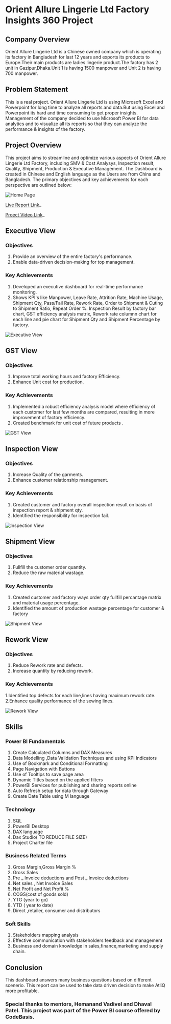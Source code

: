 # Orient Allure Lingerie Ltd Factory Insights 360 Project

## Company Overview
Orient Allure Lingerie Ltd is a Chinese owned company which is operating its factory in Bangladesh for last 12 years and exports its products to Europe.Their main products are ladies lingerie product.The factory has 2 unit in Gazipur,Dhaka.Unit 1 is having 1500 manpower and Unit 2 is having 700 manpower.

## Problem Statement
This is a real project. Orient Allure Lingerie Ltd is using Microsoft Excel and Powerpoint for long time to analyze all reports and data.But using Excel and Powerpoint its hard and time consuming to get proper insights. Management of the company decided to use Microsoft Power BI for data analytics and to visualize all its reports so that they can analyze the performance & insights of the factory.

## Project Overview
This project aims to streamline and optimize various aspects of Orient Allure Lingerie Ltd Factory, including SMV & Cost Analysys, Inspection result, Quality, Shipment, Production & Executive Management. The Dashboard is created in Chinese and English language as the Users are from China and Bangladesh. The primary objectives and key achievements for each perspective are outlined below:

![Home Page](https://github.com/alisyedakkas/Factory-Insights-360/blob/main/Media/Dashboard%20Photos/Home%20Page.png)


[Live Report Link](https://app.powerbi.com/view?r=eyJrIjoiYjA0ZTc5YzItM2M3Mi00Y2IwLWI4OTktMWE2MjBmYjI3NDk3IiwidCI6ImM2ZTU0OWIzLTVmNDUtNDAzMi1hYWU5LWQ0MjQ0ZGM1YjJjNCJ9)_

[Proect Video Link](https://www.youtube.com/embed/7VPdxJDEAcM?si=6-DBfMA-_WKU0o_R)_


## Executive View
### Objectives
1. Provide an overview of the entire factory's performance.
2. Enable data-driven decision-making for top management.
### Key Achievements
1. Developed an executive dashboard for real-time performance monitoring.
2. Shows KPI's like Manpower, Leave Rate, Attrition Rate, Machine Usage, Shipment Qty, Pass/Fail Rate, Rework Rate, Order to Shipment & Cuting to Shipment Ratio, Repeat Order %. Inspection Result by factory bar chart, GST efficiency analysis matrix, Rework rate columnn chart for each line and pie chart for Shipment Qty and Shipment Percentage by factory.

![Executive View](https://github.com/alisyedakkas/Factory-Insights-360/blob/main/Media/Dashboard%20Photos/Executive%20View.png)



## GST View
### Objectives
1. Improve total working hours and factory Efficiency.
2. Enhance Unit cost for production.
### Key Achievements
1. Implemented a robust efficiency analysis model where efficiency of each customer for last few months are compared, resulting in more improvement of factory efficiency.
2. Created benchmark for unit cost of future products .
   
![GST View](https://github.com/alisyedakkas/Factory-Insights-360/blob/main/Media/Dashboard%20Photos/GST%20View.png)

## Inspection View
### Objectives
1. Increase Quality of the garments.
2. Enhance customer relationship management.
### Key Achievements
1. Created customer and factory overall inspection result on basis of inspection report & shipment qty.
2. Identified the responsibility for inspection fail.

![Inspection View](https://github.com/alisyedakkas/Factory-Insights-360/blob/main/Media/Dashboard%20Photos/Inspection%20View.png)

## Shipment View
### Objectives
1. Fullfill the customer order quantity.
2. Reduce the raw material wastage.
### Key Achievements
1. Created customer and factory ways order qty fullfill percantage matrix and material usage percentage.
2. Identified the amount of production wastage percentage for customer & factory

![Shipment View](https://github.com/alisyedakkas/Factory-Insights-360/blob/main/Media/Dashboard%20Photos/Shipment%20View.png)

## Rework View
### Objectives
1. Reduce Rework rate and defects.
2. Increase quantity by reducing rework.
### Key Achievements
1.Identified top defects for each line,lines having maximum rework rate.
2.Enhance quality performance of the sewing lines.

![Rework View](https://github.com/alisyedakkas/Factory-Insights-360/blob/main/Media/Dashboard%20Photos/Rework%20View.png)

## Skills
### Power BI Fundamentals
1. Create Calculated Columns and DAX Measures
2. Data Modelling ,Data Validation Techniques and using KPI Indicators
3. Use of Bookmark and Conditional Formatting
4. Page Navigation with Buttons
5. Use of Tooltips to save page area
6. Dynamic Titles based on the applied filters
7. PowerBI Services for publishing and sharing reports online
8. Auto Refresh setup for data through Gateway
9. Create Date Table using M language
### Technology
1. SQL
2. PowerBI Desktop
3. DAX language
4. Dax Studio( TO REDUCE FILE SIZE)
5. Project Charter file
### Business Related Terms
1. Gross Margin,Gross Margin %
2. Gross Sales
3. Pre _ Invoice deductions and Post _ Invoice deductions
4. Net sales , Net Invoice Sales
5. Net Profit and Net Profit %
6. COGS(cost of goods sold)
7. YTG (year to go)
8. YTD ( year to date)
9. Direct ,retailer, consumer and distributors
### Soft Skills
1. Stakeholders mapping analysis
2. Effective communication with stakeholders feedback and management
3. Business and domain knowledge in sales,finance,marketing and supply chain.
## Conclusion
This dashboard answers many business questions based on different scenerio.
This report can be used to take data driven decision to make AtliQ more profitable.

### Special thanks to mentors, Hemanand Vadivel and Dhaval Patel. This project was part of the Power BI course offered by CodeBasis.
